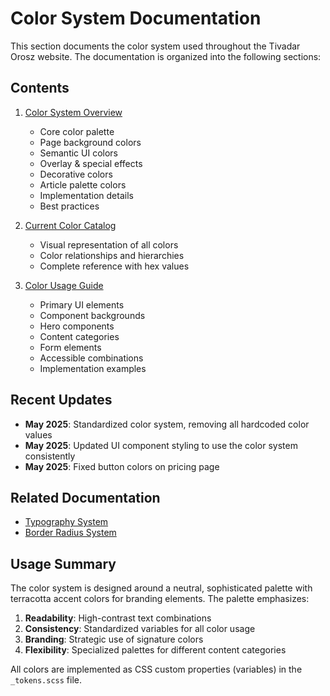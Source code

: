# Color System Documentation

This section documents the color system used throughout the Tivadar Orosz website. The documentation is organized into the following sections:

## Contents

1. [Color System Overview](./color-system.md)
   - Core color palette
   - Page background colors
   - Semantic UI colors
   - Overlay & special effects
   - Decorative colors
   - Article palette colors
   - Implementation details
   - Best practices

2. [Current Color Catalog](./current-color-catalog.md)
   - Visual representation of all colors
   - Color relationships and hierarchies
   - Complete reference with hex values

3. [Color Usage Guide](./color-usage-guide.md)
   - Primary UI elements
   - Component backgrounds
   - Hero components
   - Content categories
   - Form elements
   - Accessible combinations
   - Implementation examples

## Recent Updates

- **May 2025**: Standardized color system, removing all hardcoded color values
- **May 2025**: Updated UI component styling to use the color system consistently
- **May 2025**: Fixed button colors on pricing page

## Related Documentation

- [Typography System](../typography/typography-system.md)
- [Border Radius System](../spacing/border-radius-system.md)

## Usage Summary

The color system is designed around a neutral, sophisticated palette with terracotta accent colors for branding elements. The palette emphasizes:

1. **Readability**: High-contrast text combinations
2. **Consistency**: Standardized variables for all color usage
3. **Branding**: Strategic use of signature colors
4. **Flexibility**: Specialized palettes for different content categories

All colors are implemented as CSS custom properties (variables) in the `_tokens.scss` file.